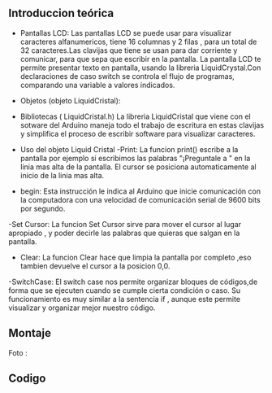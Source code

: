 ## Introduccion teórica

- Pantallas LCD:
 Las pantallas LCD se puede usar para visualizar caracteres alfanumericos, tiene 16 columnas y 2 filas , para un total de 32 caracteres.Las clavijas que tiene 
 se usan para dar corriente y comunicar, para que sepa que escribir en la pantalla.
 La pantalla LCD te permite presentar texto en pantalla, usando la libreria LiquidCrystal.Con declaraciones de caso switch se controla el flujo de programas, comparando
 una variable a valores indicados.
 
- Objetos (objeto LiquidCristal):



- Bibliotecas ( LiquidCristal.h)
 La libreria LiquidCristal que viene con el sotware del Arduino maneja todo el trabajo de escritura en estas clavijas y simplifica el proceso de escribir software 
 para visualizar caracteres.

- Uso del objeto Liquid Cristal 
-Print: 
La funcion print() escribe a la pantalla por ejemplo si escribimos las palabras "¡Preguntale a " en la linia mas alta de la pantalla.
El cursor se posiciona automaticamente al inicio de la linia mas alta.


- begin:
 Esta instrucción le indica al Arduino que inicie comunicación con la computadora con una velocidad de comunicación serial de 9600 bits por segundo.

-Set Cursor:
La funcion Set Cursor sirve para mover el cursor al lugar apropiado , y poder decirle las palabras que quieras que salgan en la pantalla.

- Clear: 
La funcion Clear hace que limpia la pantalla por completo ,eso tambien devuelve el cursor a la posicion 0,0.

-SwitchCase:
El switch case nos permite organizar bloques de códigos,de forma que se ejecuten cuando se cumple cierta condición o caso.
Su funcionamiento es muy similar a la sentencia if , aunque este permite visualizar y organizar mejor nuestro código.


## Montaje 
Foto :

## Codigo 

